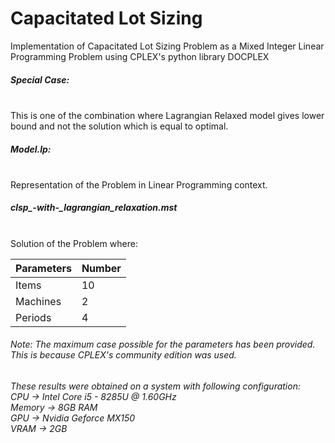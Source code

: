 # Capacitated Lot Sizing
Implementation of Capacitated Lot Sizing Problem as a Mixed Integer Linear Programming Problem using CPLEX's python library DOCPLEX

##### *Special Case:* 
<br/>This is one of the combination where Lagrangian Relaxed model gives lower bound and not the solution which is equal to optimal.

##### *Model.lp:*
<br/>Representation of the Problem in Linear Programming context.

##### *clsp_-with-_lagrangian_relaxation.mst*
<br/>Solution of the Problem where:

Parameters | Number
-----------|--------
Items  	 | 10
Machines | 2
Periods  | 4


###### *Note*: The maximum case possible for the parameters has been provided. This is because CPLEX's community edition was used. 

*These results were obtained on a system with following configuration:*<br/>
_CPU    -> Intel Core i5 - 8285U @ 1.60GHz<br/>
Memory -> 8GB RAM<br/>
GPU    -> Nvidia Geforce MX150<br/>
VRAM   -> 2GB <br/>_
